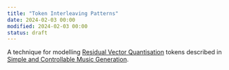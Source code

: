 ```yaml
---
title: "Token Interleaving Patterns"
date: 2024-02-03 00:00
modified: 2024-02-03 00:00
status: draft
---
```


A technique for modelling [Residual Vector Quantisation](residual-vector-quantization.md) tokens described in [Simple and Controllable Music Generation](../reference/papers/simple-and-controllable-music-generation.md).

